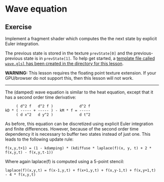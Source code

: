 # Wave equation

## Exercise

Implement a fragment shader which computes the the next state by explicit Euler integration.

The previous state is stored in the texture `prevState[0]` and the previous-previous state is in `prevState[1]`. To help get started, a <a href="/open/26-gpgpu-3" target="_blank">template file called `wave.glsl` has been created in the directory for this lesson</a>.

<span class="warn">**WARNING:**</span> This lesson requires the floating point texture extension. If your GPU/browser do not support this, then this lesson will not work.

***

The (damped) wave equation is similar to the heat equation, except that it has a second order time derivative:

```
     ( d^2 f   d^2 f )            d^2 f
kD * ( ----- + ----- ) - kM * f = -----
     ( d x^2   d y^2 )            d t^2
```

As before, this equation can be discretized using explicit Euler integration and finite differences.  However, because of the second order time dependency it is necessary to buffer two states instead of just one. This leads to the following update rule:

```
f(x,y,t+1) = (1 - kdamping) * (kdiffuse * laplace(f)(x, y, t) + 2 * f(x,y,t) - f(x,y,t-1))
```

Where again laplace(f) is computed using a 5-point stencil:

```
laplace(f)(x,y,t) = f(x-1,y,t) + f(x+1,y,t) + f(x,y-1,t) + f(x,y+1,t) - 4 * f(x,y,t)
```
